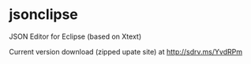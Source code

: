 jsonclipse
==========

JSON Editor for Eclipse (based on Xtext)

Current version download (zipped upate site) at http://sdrv.ms/YvdRPm
